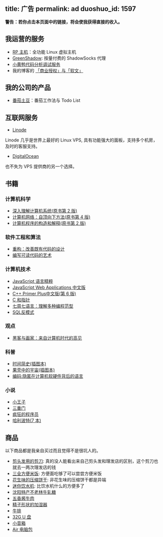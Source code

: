 title: 广告
permalink: ad
duoshuo_id: 1597
---

**警告：若你点击本页面中的链接，将会使我获得直接的收入。**

## 我运营的服务

* [RP 主机](http://rpvhost.net)：全功能 Linux 虚拟主机
* [GreenShadow](http://greenshadow.net): 按量付费的 ShadowSocks 代理
* [小黄鸭代码分析调试服务](http://item.taobao.com/item.htm?id=40108038667)
* 我的博客的 [「商业授权」与「软文」](/about#licence)

## 我的公司的产品

* [番茄土豆](https://pomotodo.com)：番茄工作法与 Todo List

## 互联网服务

* [Linode](https://www.linode.com/?r=a196912d910d9eefa806a2f2a00e5991811f85ef)

Linode 几乎是世界上最好的 Linux VPS, 具有功能强大的面板，支持多个机房，及时的客服支持。

* [DigitalOcean](https://www.digitalocean.com/?refcode=3adfb872a7c3)

也不失为 VPS 提供商的另一个选择。

## 书籍

### 计算机科学

* <a href="http://www.amazon.cn/gp/product/B004BJ18KM/ref=as_li_qf_sp_asin_tl?ie=UTF8&camp=536&creative=3200&creativeASIN=B004BJ18KM&linkCode=as2&tag=jysperm07-23">深入理解计算机系统(原书第 2 版)</a><img src="http://ir-cn.amazon-adsystem.com/e/ir?t=jysperm07-23&l=as2&o=28&a=B004BJ18KM" width="1" height="1" border="0" alt="" style="border:none !important; margin:0px !important;" />
* <a href="http://www.amazon.cn/gp/product/B001TCBSJ0/ref=as_li_tf_tl?ie=UTF8&camp=536&creative=3200&creativeASIN=B001TCBSJ0&linkCode=as2&tag=jysperm07-23">计算机网络：自顶向下方法(原书第 4 版)</a><img src="http://ir-cn.amazon-adsystem.com/e/ir?t=jysperm07-23&l=as2&o=28&a=B001TCBSJ0" width="1" height="1" border="0" alt="" style="border:none !important; margin:0px !important;" />
* <a href="http://www.amazon.cn/gp/product/B0011AP7RY/ref=as_li_tf_tl?ie=UTF8&camp=536&creative=3200&creativeASIN=B0011AP7RY&linkCode=as2&tag=jysperm07-23">计算机程序的构造和解释(原书第 2 版)</a><img src="http://ir-cn.amazon-adsystem.com/e/ir?t=jysperm07-23&l=as2&o=28&a=B0011AP7RY" width="1" height="1" border="0" alt="" style="border:none !important; margin:0px !important;" />

### 软件工程和算法

* <a href="http://www.amazon.cn/gp/product/B003BY6PLK/ref=as_li_tf_tl?ie=UTF8&camp=536&creative=3200&creativeASIN=B003BY6PLK&linkCode=as2&tag=jysperm07-23">重构：改善既有代码的设计</a><img src="http://ir-cn.amazon-adsystem.com/e/ir?t=jysperm07-23&l=as2&o=28&a=B003BY6PLK" width="1" height="1" border="0" alt="" style="border:none !important; margin:0px !important;" />
* <a href="http://www.amazon.cn/gp/product/B008B4DTG4/ref=as_li_tf_tl?ie=UTF8&camp=536&creative=3200&creativeASIN=B008B4DTG4&linkCode=as2&tag=jysperm07-23">编写可读代码的艺术</a><img src="http://ir-cn.amazon-adsystem.com/e/ir?t=jysperm07-23&l=as2&o=28&a=B008B4DTG4" width="1" height="1" border="0" alt="" style="border:none !important; margin:0px !important;" />

### 计算机技术

* <a href="http://www.amazon.cn/gp/product/B0097CON2S/ref=as_li_tf_tl?ie=UTF8&camp=536&creative=3200&creativeASIN=B0097CON2S&linkCode=as2&tag=jysperm07-23">JavaScript 语言精粹</a><img src="http://ir-cn.amazon-adsystem.com/e/ir?t=jysperm07-23&l=as2&o=28&a=B0097CON2S" width="1" height="1" border="0" alt="" style="border:none !important; margin:0px !important;" />
* <a href="http://www.amazon.cn/gp/product/B0082226FU/ref=as_li_ss_tl?ie=UTF8&camp=536&creative=3132&creativeASIN=B0082226FU&linkCode=as2&tag=jysperm07-23">JavaScript Web Applications 中文版</a><img src="http://ir-cn.amazon-adsystem.com/e/ir?t=jysperm07-23&l=as2&o=28&a=B0082226FU" width="1" height="1" border="0" alt="" style="border:none !important; margin:0px !important;" />
* <a href="http://www.amazon.cn/gp/product/B008A4XZRI/ref=as_li_tf_tl?ie=UTF8&camp=536&creative=3200&creativeASIN=B008A4XZRI&linkCode=as2&tag=jysperm07-23">C++ Primer Plus中文版(第 6 版)</a><img src="http://ir-cn.amazon-adsystem.com/e/ir?t=jysperm07-23&l=as2&o=28&a=B008A4XZRI" width="1" height="1" border="0" alt="" style="border:none !important; margin:0px !important;" />
* <a href="http://www.amazon.cn/gp/product/B00163LU68/ref=as_li_tf_tl?ie=UTF8&camp=536&creative=3200&creativeASIN=B00163LU68&linkCode=as2&tag=jysperm07-23">C 和指针</a><img src="http://ir-cn.amazon-adsystem.com/e/ir?t=jysperm07-23&l=as2&o=28&a=B00163LU68" width="1" height="1" border="0" alt="" style="border:none !important; margin:0px !important;" />
* <a href="http://www.amazon.cn/gp/product/B008041DUY/ref=as_li_tf_tl?ie=UTF8&camp=536&creative=3200&creativeASIN=B008041DUY&linkCode=as2&tag=jysperm07-23">七周七语言：理解多种编程范型</a><img src="http://ir-cn.amazon-adsystem.com/e/ir?t=jysperm07-23&l=as2&o=28&a=B008041DUY" width="1" height="1" border="0" alt="" style="border:none !important; margin:0px !important;" />
* <a href="http://www.amazon.cn/gp/product/B005N4L03E/ref=as_li_tf_tl?ie=UTF8&camp=536&creative=3200&creativeASIN=B005N4L03E&linkCode=as2&tag=jysperm07-23">SQL反模式</a><img src="http://ir-cn.amazon-adsystem.com/e/ir?t=jysperm07-23&l=as2&o=28&a=B005N4L03E" width="1" height="1" border="0" alt="" style="border:none !important; margin:0px !important;" />

### 观点

* <a href="http://www.amazon.cn/gp/product/B00G1ZT2C0/ref=as_li_tf_tl?ie=UTF8&camp=536&creative=3200&creativeASIN=B00G1ZT2C0&linkCode=as2&tag=jysperm07-23">黑客与画家：来自计算机时代的高见</a><img src="http://ir-cn.amazon-adsystem.com/e/ir?t=jysperm07-23&l=as2&o=28&a=B00G1ZT2C0" width="1" height="1" border="0" alt="" style="border:none !important; margin:0px !important;" />

### 科普

* <a href="http://www.amazon.cn/gp/product/B00116OR88/ref=as_li_tf_tl?ie=UTF8&camp=536&creative=3200&creativeASIN=B00116OR88&linkCode=as2&tag=jysperm07-23">时间简史(插图本)</a><img src="http://ir-cn.amazon-adsystem.com/e/ir?t=jysperm07-23&l=as2&o=28&a=B00116OR88" width="1" height="1" border="0" alt="" style="border:none !important; margin:0px !important;" />
* <a href="http://www.amazon.cn/gp/product/B00116OSKK/ref=as_li_tf_tl?ie=UTF8&camp=536&creative=3200&creativeASIN=B00116OSKK&linkCode=as2&tag=jysperm07-23">果壳中的宇宙(插图本)</a><img src="http://ir-cn.amazon-adsystem.com/e/ir?t=jysperm07-23&l=as2&o=28&a=B00116OSKK" width="1" height="1" border="0" alt="" style="border:none !important; margin:0px !important;" />
* <a href="http://www.amazon.cn/gp/product/B009RSXIB4/ref=as_li_tf_tl?ie=UTF8&camp=536&creative=3200&creativeASIN=B009RSXIB4&linkCode=as2&tag=jysperm07-23">编码:隐匿在计算机软硬件背后的语言</a><img src="http://ir-cn.amazon-adsystem.com/e/ir?t=jysperm07-23&l=as2&o=28&a=B009RSXIB4" width="1" height="1" border="0" alt="" style="border:none !important; margin:0px !important;" />

### 小说

* <a href="http://www.amazon.cn/gp/product/B00ANFMU8W/ref=as_li_tf_tl?ie=UTF8&camp=536&creative=3200&creativeASIN=B00ANFMU8W&linkCode=as2&tag=jysperm07-23">小王子</a><img src="http://ir-cn.amazon-adsystem.com/e/ir?t=jysperm07-23&l=as2&o=28&a=B00ANFMU8W" width="1" height="1" border="0" alt="" style="border:none !important; margin:0px !important;" />
* <a href="http://www.amazon.cn/gp/product/B0011C5FC4/ref=as_li_tf_tl?ie=UTF8&camp=536&creative=3200&creativeASIN=B0011C5FC4&linkCode=as2&tag=jysperm07-23">三重门</a><img src="http://ir-cn.amazon-adsystem.com/e/ir?t=jysperm07-23&l=as2&o=28&a=B0011C5FC4" width="1" height="1" border="0" alt="" style="border:none !important; margin:0px !important;" />
* <a href="http://www.amazon.cn/gp/product/B008QM2476/ref=as_li_tf_tl?ie=UTF8&camp=536&creative=3200&creativeASIN=B008QM2476&linkCode=as2&tag=jysperm07-23">疯狂的程序员</a><img src="http://ir-cn.amazon-adsystem.com/e/ir?t=jysperm07-23&l=as2&o=28&a=B008QM2476" width="1" height="1" border="0" alt="" style="border:none !important; margin:0px !important;" />
* <a href="http://www.amazon.cn/gp/product/B00C4R4J5O/ref=as_li_tf_tl?ie=UTF8&camp=536&creative=3200&creativeASIN=B00C4R4J5O&linkCode=as2&tag=jysperm07-23">哈利波特(7 本)</a><img src="http://ir-cn.amazon-adsystem.com/e/ir?t=jysperm07-23&l=as2&o=28&a=B00C4R4J5O" width="1" height="1" border="0" alt="" style="border:none !important; margin:0px !important;" />

## 商品
以下商品都是我亲自买过而且觉得不是很坑人的。

* [剪头发用的剪刀](http://s.click.taobao.com/t?e=m%3D2%26s%3D9R0lUQd1YmscQipKwQzePOeEDrYVVa64pRe%2F8jaAHci5VBFTL4hn2XPhED95jxoXLzyWwQxzkU%2Bcsn4YPlAPJee%2BubSluH1YleqwP7KHTjISQIJnnnbvAXjMuFyPd%2F%2BKmf57%2B1r8I1Rym7tE9dPjk8YOae24fhW0): 真的没人能看出来自己剪头发和理发店的区别，这个剪刀也就去一两次理发店的钱
* [三全方便米饭](http://redirect.simba.taobao.com/rd?w=unionnojs&f=http%3A%2F%2Fai.taobao.com%2Fauction%2Fedetail.htm%3Fe%3DQYQh4TA1O4bghojqVNxKsXskeQosYYiiMJ%252BJnhxioUmLltG5xFicOdXrTUTgh9sMDPIwxrc30rhwG5AwdMyMMj7a3CQX9%252BSV3hiWCyLcuNUsj5GFEEhk2%252BIZWR1bMnHu%26unid%3D55829784%26ptype%3D100010%26from%3Dbasic&k=5ccfdb950740ca16&c=un&b=alimm_0&p=mm_55829784_6372132_23798338): 方便面吃够了可以尝尝方便米饭
* [花生味的压缩饼干](http://redirect.simba.taobao.com/rd?w=unionnojs&f=http%3A%2F%2Fai.taobao.com%2Fauction%2Fedetail.htm%3Fe%3DK7j9edliGg3ghojqVNxKsV7YCWLA6Tp3PKJZXwqcKKCLltG5xFicOdXrTUTgh9sMDPIwxrc30rhwG5AwdMyMMj7a3CQX9%252BSV3hiWCyLcuNUsj5GFEEhk2%252BIZWR1bMnHu%26unid%3D55829784%26ptype%3D100010%26from%3Dbasic&k=5ccfdb950740ca16&c=un&b=alimm_0&p=mm_55829784_6372132_23798338): 非花生味的压缩饼干都是异端
* [迷你饮水机](http://redirect.simba.taobao.com/rd?w=unionnojs&f=http%3A%2F%2Fai.taobao.com%2Fauction%2Fedetail.htm%3Fe%3DmJnif%252FlnMFvghojqVNxKsVWYLspseW3P0bLNfl55gNyLltG5xFicOdXrTUTgh9sMDPIwxrc30rhwG5AwdMyMMj7a3CQX9%252BSV3hiWCyLcuNUsj5GFEEhk2%252BIZWR1bMnHu%26unid%3D55829784%26ptype%3D100010%26from%3Dbasic&k=5ccfdb950740ca16&c=un&b=alimm_0&p=mm_55829784_6372132_23798338): 比饮水机什么的方便多了
* [沈阳特产不老林牛轧糖](http://redirect.simba.taobao.com/rd?w=unionnojs&f=http%3A%2F%2Fai.taobao.com%2Fauction%2Fedetail.htm%3Fe%3DlkZRjW%252FQq7cjmraEDZVrLo%252Brc8KM66cBpmvFEKeGMjvlL1tPWpvWRP7gvmtLyoa3Dlg3nJM8sR9%252FMRqxEYVxTPbEWvUQZXJWgZtReQxk6hkL8c8fWZc4rtWkmprDaodj%26unid%3D55829784%26ptype%3D100010%26from%3Dbasic&k=5ccfdb950740ca16&c=un&b=alimm_0&p=mm_55829784_6372132_23798338)
* [五香酱牛肉](http://s.click.taobao.com/t?e=m%3D2%26s%3DKMaf%2Bh2XOsocQipKwQzePOeEDrYVVa64pRe%2F8jaAHci5VBFTL4hn2awuXeK%2F3v4slg6AtVBcXjycsn4YPlAPJee%2BubSluH1YleqwP7KHTjJpf4%2Bvp5Oh27h0g7ch0dZFpFnujS6I2TACuBHsPIW3k8Yl7w3%2FA2kb)
* [精子形状的加湿器](http://redirect.simba.taobao.com/rd?w=unionnojs&f=http%3A%2F%2Fai.taobao.com%2Fauction%2Fedetail.htm%3Fe%3DPIw%252FpyFMOzfghojqVNxKsd7otCNg9GwUsfSjPqrk7DyLltG5xFicOdXrTUTgh9sMDPIwxrc30rhwG5AwdMyMMj7a3CQX9%252BSV3hiWCyLcuNUsj5GFEEhk2%252BIZWR1bMnHu%26unid%3D55829784%26ptype%3D100010%26from%3Dbasic&k=5ccfdb950740ca16&c=un&b=alimm_0&p=mm_55829784_6372132_23798338)
* [牛排](http://redirect.simba.taobao.com/rd?w=unionnojs&f=http%3A%2F%2Fai.taobao.com%2Fauction%2Fedetail.htm%3Fe%3D9ZgMjnRi2VwjmraEDZVrLtlFZVOMZhQGHnLSp9l07xyLltG5xFicOdXrTUTgh9sMDPIwxrc30rhwG5AwdMyMMj7a3CQX9%252BSV3hiWCyLcuNUsj5GFEEhk2%252BIZWR1bMnHu%26unid%3D55829784%26ptype%3D100010%26from%3Dbasic&k=5ccfdb950740ca16&c=un&b=alimm_0&p=mm_55829784_6372132_23798338)
* [32G U 盘](http://redirect.simba.taobao.com/rd?w=unionnojs&f=http%3A%2F%2Fai.taobao.com%2Fauction%2Fedetail.htm%3Fe%3DP3ugApkCmiLghojqVNxKsbUNh2hEHS7Wn1Y2qSkaZVCLltG5xFicOdXrTUTgh9sMDPIwxrc30rhwG5AwdMyMMj7a3CQX9%252BSV3hiWCyLcuNUsj5GFEEhk2%252BIZWR1bMnHu%26unid%3D55829784%26ptype%3D100010%26from%3Dbasic&k=5ccfdb950740ca16&c=un&b=alimm_0&p=mm_55829784_6372132_23798338)
* [小音箱](http://redirect.simba.taobao.com/rd?w=unionnojs&f=http%3A%2F%2Fai.taobao.com%2Fauction%2Fedetail.htm%3Fe%3DOgFQHCGZFB7ghojqVNxKscud6ORr1Cc0F2FCrFXB2oSLltG5xFicOdXrTUTgh9sMDPIwxrc30rhwG5AwdMyMMj7a3CQX9%252BSV3hiWCyLcuNUsj5GFEEhk2%252BIZWR1bMnHu%26unid%3D55829784%26ptype%3D100010%26from%3Dbasic&k=5ccfdb950740ca16&c=un&b=alimm_0&p=mm_55829784_6372132_23798338)
* [Air 电脑包](http://redirect.simba.taobao.com/rd?w=unionnojs&f=http%3A%2F%2Fai.taobao.com%2Fauction%2Fedetail.htm%3Fe%3DQho2NcOvmYvebLdhAWchHBzvC2qHwoMqsMiqaJ97LhaLltG5xFicOdXrTUTgh9sMDPIwxrc30rhwG5AwdMyMMj7a3CQX9%252BSV3hiWCyLcuNUsj5GFEEhk2%252BIZWR1bMnHu%26unid%3D55829784%26ptype%3D100010%26from%3Dbasic&k=5ccfdb950740ca16&c=un&b=alimm_0&p=mm_55829784_6372132_23798338)
